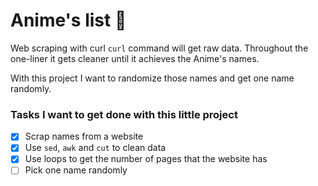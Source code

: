 # Anime's list 	🙂

Web scraping with curl `curl` command will get raw data. Throughout the one-liner it gets cleaner until it achieves the Anime's names.

With this project I want to randomize those names and get one name randomly.

### Tasks I want to get done with this little project


- [x] Scrap names from a website 
- [x] Use `sed`, `awk` and `cut` to clean data
- [x] Use loops to get the number of pages that the website has
- [ ] Pick one name randomly
